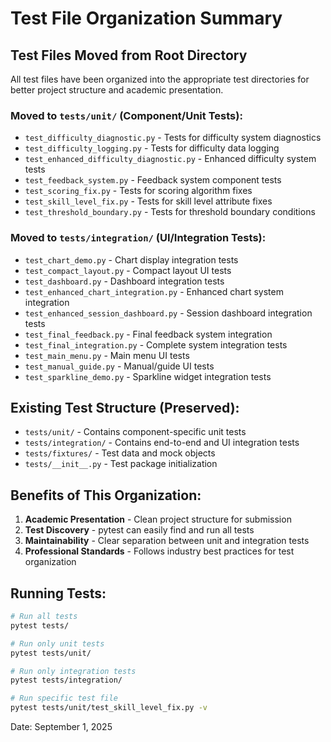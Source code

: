 # Test File Organization Summary

## Test Files Moved from Root Directory

All test files have been organized into the appropriate test directories for better project structure and academic presentation.

### Moved to `tests/unit/` (Component/Unit Tests):
- `test_difficulty_diagnostic.py` - Tests for difficulty system diagnostics
- `test_difficulty_logging.py` - Tests for difficulty data logging
- `test_enhanced_difficulty_diagnostic.py` - Enhanced difficulty system tests
- `test_feedback_system.py` - Feedback system component tests
- `test_scoring_fix.py` - Tests for scoring algorithm fixes
- `test_skill_level_fix.py` - Tests for skill level attribute fixes
- `test_threshold_boundary.py` - Tests for threshold boundary conditions

### Moved to `tests/integration/` (UI/Integration Tests):
- `test_chart_demo.py` - Chart display integration tests
- `test_compact_layout.py` - Compact layout UI tests
- `test_dashboard.py` - Dashboard integration tests
- `test_enhanced_chart_integration.py` - Enhanced chart system integration
- `test_enhanced_session_dashboard.py` - Session dashboard integration tests
- `test_final_feedback.py` - Final feedback system integration
- `test_final_integration.py` - Complete system integration tests
- `test_main_menu.py` - Main menu UI tests
- `test_manual_guide.py` - Manual/guide UI tests
- `test_sparkline_demo.py` - Sparkline widget integration tests

## Existing Test Structure (Preserved):
- `tests/unit/` - Contains component-specific unit tests
- `tests/integration/` - Contains end-to-end and UI integration tests
- `tests/fixtures/` - Test data and mock objects
- `tests/__init__.py` - Test package initialization

## Benefits of This Organization:
1. **Academic Presentation** - Clean project structure for submission
2. **Test Discovery** - pytest can easily find and run all tests
3. **Maintainability** - Clear separation between unit and integration tests
4. **Professional Standards** - Follows industry best practices for test organization

## Running Tests:
```bash
# Run all tests
pytest tests/

# Run only unit tests
pytest tests/unit/

# Run only integration tests
pytest tests/integration/

# Run specific test file
pytest tests/unit/test_skill_level_fix.py -v
```

Date: September 1, 2025
